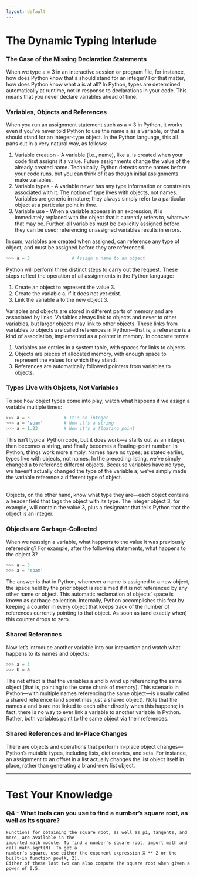 ```yaml
---
layout: default
---
```


# The Dynamic Typing Interlude

### The Case of the Missing Declaration Statements

When we type a = 3 in an interactive session or program file, for instance, how does Python know that a should stand for an integer? For that matter, how does Python know what a is at all? In Python, types are determined automatically at runtime, not in response to declarations in your code. This means that you never declare variables ahead of time.

### Variables, Objects and References

When you run an assignment statement such as a = 3 in Python, it works even if you’ve never told Python to use the name a as a variable, or that a should stand for an integer-type object. In the Python language, this all pans out in a very natural way, as follows:

1. Variable creation - A variable (i.e., name), like a, is created when your code first assigns it a value. Future assignments change the value of the already created name. Technically, Python detects some names before your code runs, but you can think of it as though initial assignments make variables.
2. Variable types - A variable never has any type information or constraints associated with it. The notion of type lives with objects, not names. Variables are generic in nature; they always simply refer to a particular object at a particular point in time.
3. Variable use - When a variable appears in an expression, it is immediately replaced with the object that it currently refers to, whatever that may be. Further, all variables must be explicitly assigned before they can be used; referencing unassigned variables results in errors.

In sum, variables are created when assigned, can reference any type of object, and must be assigned before they are referenced.

```python
>>> a = 3                # Assign a name to an object
```

Python will perform three distinct steps to carry out the request. These steps reflect the operation of all assignments in the Python language:

1. Create an object to represent the value 3.
2. Create the variable a, if it does not yet exist.
3. Link the variable a to the new object 3.

Variables and objects are stored in different parts of memory and are associated by links. Variables always link to objects and never to other variables, but larger objects may link to other objects. These links from variables to objects are called references in Python—that is, a reference is a kind of association, implemented as a pointer in memory. In concrete terms:

1. Variables are entries in a system table, with spaces for links to objects.
2. Objects are pieces of allocated memory, with enough space to represent the values for which they stand.
3. References are automatically followed pointers from variables to objects.

### Types Live with Objects, Not Variables

To see how object types come into play, watch what happens if we assign a variable multiple times:

```python
>>> a = 3             # It's an integer
>>> a = 'spam'        # Now it's a string
>>> a = 1.23          # Now it's a floating point
```

This isn’t typical Python code, but it does work—a starts out as an integer, then becomes a string, and finally becomes a floating-point number. In Python, things work more simply. Names have no types; as stated earlier, types live with objects, not names. In the preceding listing, we’ve simply changed a to reference different objects. Because variables have no type, we haven’t actually changed the type of the variable a; we’ve simply made the variable reference a different type of object.

<br>
Objects, on the other hand, know what type they are—each object contains a header field that tags the object with its type. The integer object 3, for example, will contain the value 3, plus a designator that tells Python that the object is an integer.

### Objects are Garbage-Collected

When we reassign a variable, what happens to the value it was previously referencing? For example, after the following statements, what happens to the object 3?

```python
>>> a = 3
>>> a = 'spam'
```

The answer is that in Python, whenever a name is assigned to a new object, the space held by the prior object is reclaimed if it is not referenced by any other name or object. This automatic reclamation of objects’ space is known as garbage collection. Internally, Python accomplishes this feat by keeping a counter in every object that keeps track of the number of references currently pointing to that object. As soon as (and exactly when) this counter drops to zero.

### Shared References

Now let’s introduce another variable into our interaction and watch what happens to its names and objects:

```python
>>> a = 3
>>> b = a
```

The net effect is that the variables a and b wind up referencing the same object (that is, pointing to the same chunk of memory). This scenario in Python—with multiple names referencing the same object—is usually called a shared reference (and sometimes just a shared object). Note that the names a and b are not linked to each other directly when this happens; in fact, there is no way to ever link a variable to another variable in Python. Rather, both variables point to the same object via their references.

### Shared References and In-Place Changes

There are objects and operations that perform in-place object changes—Python’s mutable types, including lists, dictionaries, and sets. For instance, an assignment to an offset in a list actually changes the list object itself in place, rather than generating a brand-new list object.

* * *

# Test Your Knowledge

### Q4 - What tools can you use to find a number’s square root, as well as its square?

```
Functions for obtaining the square root, as well as pi, tangents, and more, are available in the 
imported math module. To find a number’s square root, import math and call math.sqrt(N). To get a 
number’s square, use either the exponent expression X ** 2 or the built-in function pow(X, 2). 
Either of these last two can also compute the square root when given a power of 0.5.
```

